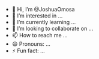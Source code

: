 - 👋 Hi, I’m @JoshuaOmosa
- 👀 I’m interested in ...
- 🌱 I’m currently learning ...
- 💞️ I’m looking to collaborate on ...
- 📫 How to reach me ...
- 😄 Pronouns: ...
- ⚡ Fun fact: ...

<!---
JoshuaOmosa/JoshuaOmosa is a ✨ special ✨ repository because its `README.md` (this file) appears on your GitHub profile.
You can click the Preview link to take a look at your changes.
--->
